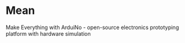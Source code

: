 # Mean
Make Everything with ArduiNo - open-source electronics prototyping platform with hardware simulation
